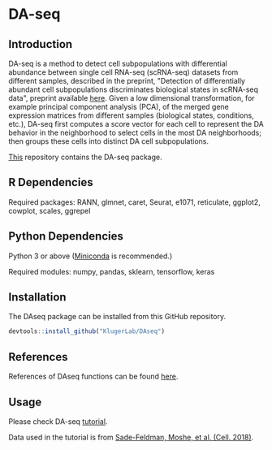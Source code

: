 # DA-seq

## Introduction
DA-seq is a method to detect cell subpopulations with differential abundance between single cell RNA-seq (scRNA-seq) datasets from different samples, described in the preprint, "Detection of differentially abundant cell subpopulations discriminates biological states in scRNA-seq data", preprint available [here](https://www.biorxiv.org/content/10.1101/711929v3). Given a low dimensional transformation, for example principal component analysis (PCA), of the merged gene expression matrices from different samples (biological states, conditions, etc.), DA-seq first computes a score vector for each cell to represent the DA behavior in the neighborhood to select cells in the most DA neighborhoods; then groups these cells into distinct DA cell subpopulations.

[This](https://github.com/KlugerLab/DAseq) repository contains the DA-seq package.

## R Dependencies
Required packages: RANN, glmnet, caret, Seurat, e1071, reticulate, ggplot2, cowplot, scales, ggrepel

## Python Dependencies
Python 3 or above ([Miniconda](https://docs.conda.io/en/latest/miniconda.html) is recommended.)

Required modules: numpy, pandas, sklearn, tensorflow, keras


## Installation
The DAseq package can be installed from this GitHub repository.

```r
devtools::install_github("KlugerLab/DAseq")
```


## References
References of DAseq functions can be found [here](https://klugerlab.github.io/DAseq/reference/index.html).


## Usage
Please check DA-seq [tutorial](https://klugerlab.github.io/DAseq/articles/tutorial.html).

Data used in the tutorial is from [Sade-Feldman, Moshe, et al. (Cell. 2018)](https://www.sciencedirect.com/science/article/pii/S0092867418313941).
